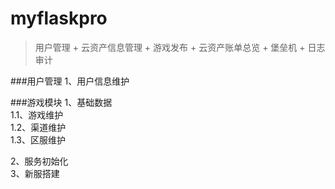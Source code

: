 # myflaskpro
> 用户管理 + 云资产信息管理 + 游戏发布 + 云资产账单总览 + 堡垒机 + 日志审计


###用户管理
1、用户信息维护

###游戏模块
1、基础数据  
1.1、游戏维护  
1.2、渠道维护  
1.3、区服维护
  
2、服务初始化  
3、新服搭建
